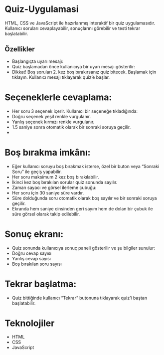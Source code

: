 # Quiz-Uygulamasi
HTML, CSS ve JavaScript ile hazırlanmış interaktif bir quiz uygulamasıdır. Kullanıcı soruları cevaplayabilir, sonuçlarını görebilir ve testi tekrar başlatabilir.

## Özellikler
- Başlangıçta uyarı mesajı:
- Quiz başlamadan önce kullanıcıya bir uyarı mesajı gösterilir:
- Dikkat! Boş soruları 2. kez boş bırakırsanız quiz bitecek. Başlamak için tıklayın. Kullanıcı mesajı tıklayarak quiz’e başlar.

# Seçeneklerle cevaplama:
- Her soru 3 seçenek içerir. Kullanıcı bir seçeneğe tıkladığında:
- Doğru seçenek yeşil renkle vurgulanır.
- Yanlış seçenek kırmızı renkle vurgulanır.
- 1.5 saniye sonra otomatik olarak bir sonraki soruya geçilir.
- 
# Boş bırakma imkânı:
- Eğer kullanıcı soruyu boş bırakmak isterse, özel bir buton veya “Sonraki Soru” ile geçiş yapabilir.
- Her soru maksimum 2 kez boş bırakılabilir.
- İkinci kez boş bırakılan sorular quiz sonunda sayılır.
- Zaman sayacı ve görsel ilerleme çubuğu:
- Her soru için 30 saniye süre vardır.
- Süre dolduğunda soru otomatik olarak boş sayılır ve bir sonraki soruya geçilir.
- Ekranda hem saniye cinsinden geri sayım hem de dolan bir çubuk ile süre görsel olarak takip edilebilir.

# Sonuç ekranı:
- Quiz sonunda kullanıcıya sonuç paneli gösterilir ve şu bilgiler sunulur:
- Doğru cevap sayısı
- Yanlış cevap sayısı
- Boş bırakılan soru sayısı

# Tekrar başlatma:
- Quiz bittiğinde kullanıcı “Tekrar” butonuna tıklayarak quiz’i baştan başlatabilir.

# Teknolojiler
- HTML
- CSS
- JavaScript
